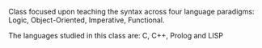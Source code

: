 Class focused upon teaching the syntax across four language paradigms: Logic, Object-Oriented, Imperative, Functional.

The languages studied in this class are: C, C++, Prolog and LISP
